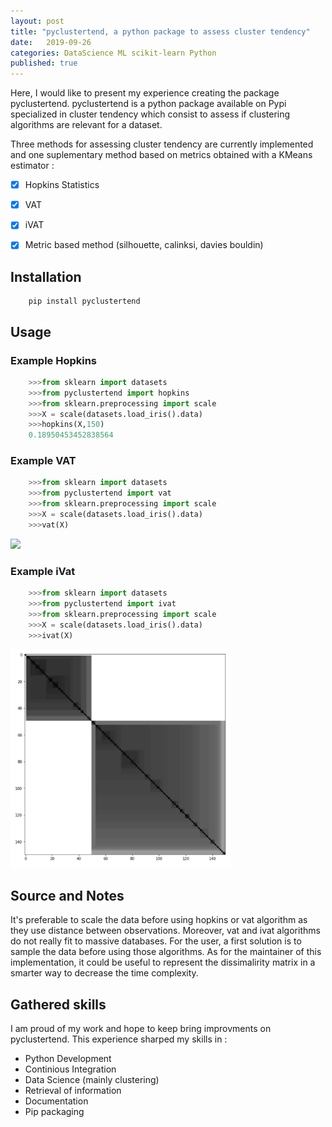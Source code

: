 ```yaml
---
layout: post
title: "pyclustertend, a python package to assess cluster tendency"
date:   2019-09-26
categories: DataScience ML scikit-learn Python
published: true
---
```


Here, I would like to present my experience creating the package pyclustertend. pyclustertend is a python package available on Pypi specialized in cluster tendency which consist to assess if clustering algorithms are relevant for a dataset.

Three methods for assessing cluster tendency are currently implemented and one suplementary method based on metrics obtained with a KMeans estimator :

- [x] Hopkins Statistics
- [x] VAT
- [x] iVAT

- [x] Metric based method (silhouette, calinksi, davies bouldin)

## Installation

```shell
    pip install pyclustertend
```

## Usage

### Example Hopkins

```python
    >>>from sklearn import datasets
    >>>from pyclustertend import hopkins
    >>>from sklearn.preprocessing import scale
    >>>X = scale(datasets.load_iris().data)
    >>>hopkins(X,150)
    0.18950453452838564
```

### Example VAT

```python
    >>>from sklearn import datasets
    >>>from pyclustertend import vat
    >>>from sklearn.preprocessing import scale
    >>>X = scale(datasets.load_iris().data)
    >>>vat(X)
```

<img height="350" src="https://raw.githubusercontent.com/lachhebo/pyclustertend/screenshots/vat.png" />

### Example iVat

```python
    >>>from sklearn import datasets
    >>>from pyclustertend import ivat
    >>>from sklearn.preprocessing import scale
    >>>X = scale(datasets.load_iris().data)
    >>>ivat(X)
```

<img height="350" src="https://raw.githubusercontent.com/lachhebo/pyclustertend/screenshots/ivat.png" />

## Source and Notes

It's preferable to scale the data before using hopkins or vat algorithm as they use distance between observations. Moreover, vat and ivat algorithms
do not really fit to massive databases. For the user, a first solution is to sample the data before using those algorithms. As for the maintainer of this implementation, it could be useful to represent the dissimalirity matrix in a smarter way to decrease the time complexity.

## Gathered skills

I am proud of my work and hope to keep bring improvments on pyclustertend. This experience sharped my skills in :

- Python Development
- Continious Integration
- Data Science (mainly clustering)
- Retrieval of information
- Documentation
- Pip packaging  
